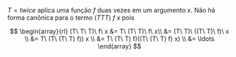 $T = twice$ aplica uma função $f$ duas vezes em um argumento $x$. Não há forma canônica para o termo $(T T T)\ f\ x$ pois

$$
\begin{array}{rl}
	(T\ T\ T)\ f\ x &= T\ (T\ T)\ f\ x\\
	&= (T\ T)\ ((T\ T)\ f)\ x \\
	&= T\ (T\ (T\ T) f)) x \\
	&= T\ (T\ T) f)((T\ (T\ T) f) x) \\
	&= \ldots
\end{array}
$$

